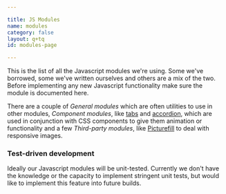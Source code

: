 ```yaml
---

title: JS Modules
name: modules
category: false
layout: q+tq
id: modules-page

---
```


<div class="lead"><p>This is the list of all the Javascript modules we're using. Some we've borrowed, some we've written ourselves and others are a mix of the two. Before implementing any new Javascript functionality make sure the module is documented here.</p></div>

There are a couple of _General modules_ which are often utilities to use in other modules, _Component modules_, like [tabs](tabs.html) and [accordion](accordion.html), which are used in conjunction with CSS components to give them animation or functionality and a few _Third-party modules_, like [Picturefill](#) to deal with responsive images.

### Test-driven development

Ideally our Javascript modules will be unit-tested. Currently we don't have the knowledge or the capacity to implement stringent unit tests, but would like to implement this feature into future builds.